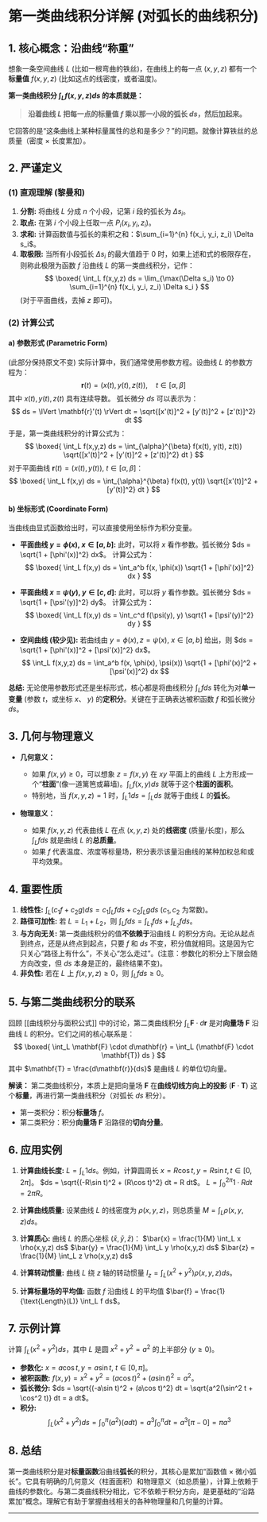 # 第一类曲线积分详解 (对弧长的曲线积分)

## 1. 核心概念：沿曲线“称重”

想象一条空间曲线 $L$ (比如一根弯曲的铁丝)，在曲线上的每一点 $(x,y,z)$ 都有一个**标量值** $f(x,y,z)$ (比如这点的线密度，或者温度)。

**第一类曲线积分 $\int_L f(x,y,z) ds$ 的本质就是：**

> **沿着曲线 $L$ 把每一点的标量值 $f$ 乘以那一小段的弧长 $ds$，然后加起来。**

它回答的是“这条曲线上某种标量属性的总和是多少？”的问题。就像计算铁丝的总质量（密度 × 长度累加）。

## 2. 严谨定义

### (1) 直观理解 (黎曼和)

1.  **分割:** 将曲线 $L$ 分成 $n$ 个小段，记第 $i$ 段的弧长为 $\Delta s_i$。
2.  **取点:** 在第 $i$ 个小段上任取一点 $P_i(x_i, y_i, z_i)$。
3.  **求和:** 计算函数值与弧长的乘积之和：$\sum_{i=1}^{n} f(x_i, y_i, z_i) \Delta s_i$。
4.  **取极限:** 当所有小段弧长 $\Delta s_i$ 的最大值趋于 0 时，如果上述和式的极限存在，则称此极限为函数 $f$ 沿曲线 $L$ 的第一类曲线积分，记作：
    $$
    \boxed{
    \int_L f(x,y,z) ds = \lim_{\max(\Delta s_i) \to 0} \sum_{i=1}^{n} f(x_i, y_i, z_i) \Delta s_i
    }
    $$
    (对于平面曲线，去掉 $z$ 即可)。

### (2) 计算公式

#### a) 参数形式 (Parametric Form)

(此部分保持原文不变)
实际计算中，我们通常使用参数方程。设曲线 $L$ 的参数方程为：
$$
\mathbf{r}(t) = (x(t), y(t), z(t)), \quad t \in [\alpha, \beta]
$$
其中 $x(t), y(t), z(t)$ 具有连续导数。
弧长微分 $ds$ 可以表示为：
$$
ds = \lVert \mathbf{r}'(t) \rVert dt = \sqrt{[x'(t)]^2 + [y'(t)]^2 + [z'(t)]^2} dt
$$
于是，第一类曲线积分的计算公式为：
$$
\boxed{
\int_L f(x,y,z) ds = \int_{\alpha}^{\beta} f(x(t), y(t), z(t)) \sqrt{[x'(t)]^2 + [y'(t)]^2 + [z'(t)]^2} dt
}
$$
对于平面曲线 $\mathbf{r}(t) = (x(t), y(t))$, $t \in [\alpha, \beta]$：
$$
\boxed{
\int_L f(x,y) ds = \int_{\alpha}^{\beta} f(x(t), y(t)) \sqrt{[x'(t)]^2 + [y'(t)]^2} dt
}
$$

#### b) 坐标形式 (Coordinate Form)

当曲线由显式函数给出时，可以直接使用坐标作为积分变量。

*   **平面曲线 $y = \phi(x)$, $x \in [a, b]$:**
    此时，可以将 $x$ 看作参数。弧长微分 $ds = \sqrt{1 + [\phi'(x)]^2} dx$。
    计算公式为：
    $$
    \boxed{
    \int_L f(x,y) ds = \int_a^b f(x, \phi(x)) \sqrt{1 + [\phi'(x)]^2} dx
    }
    $$

*   **平面曲线 $x = \psi(y)$, $y \in [c, d]$:**
    此时，可以将 $y$ 看作参数。弧长微分 $ds = \sqrt{1 + [\psi'(y)]^2} dy$。
    计算公式为：
    $$
    \boxed{
    \int_L f(x,y) ds = \int_c^d f(\psi(y), y) \sqrt{1 + [\psi'(y)]^2} dy
    }
    $$

*   **空间曲线 (较少见):** 若曲线由 $y=\phi(x), z=\psi(x)$, $x \in [a, b]$ 给出，则
    $ds = \sqrt{1 + [\phi'(x)]^2 + [\psi'(x)]^2} dx$。
    $$
    \int_L f(x,y,z) ds = \int_a^b f(x, \phi(x), \psi(x)) \sqrt{1 + [\phi'(x)]^2 + [\psi'(x)]^2} dx
    $$

**总结:** 无论使用参数形式还是坐标形式，核心都是将曲线积分 $\int_L f ds$ 转化为对**单一变量** (参数 $t$，或坐标 $x$、 $y$) 的**定积分**。关键在于正确表达被积函数 $f$ 和弧长微分 $ds$。

## 3. 几何与物理意义

*   **几何意义：**
    *   如果 $f(x,y) \ge 0$，可以想象 $z=f(x,y)$ 在 $xy$ 平面上的曲线 $L$ 上方形成一个“**柱面**”(像一道篱笆或幕墙)。$\int_L f(x,y) ds$ 就等于这个**柱面的面积**。
    *   特别地，当 $f(x,y,z) = 1$ 时，$\int_L 1 ds = \int_L ds$ 就等于曲线 $L$ 的**弧长**。

*   **物理意义：**
    *   如果 $f(x,y,z)$ 代表曲线 $L$ 在点 $(x,y,z)$ 处的**线密度** (质量/长度)，那么 $\int_L f ds$ 就是曲线 $L$ 的**总质量**。
    *   如果 $f$ 代表温度、浓度等标量场，积分表示该量沿曲线的某种加权总和或平均效果。

## 4. 重要性质

1.  **线性性:** $\int_L (c_1 f + c_2 g) ds = c_1 \int_L f ds + c_2 \int_L g ds$ ($c_1, c_2$ 为常数)。
2.  **路径可加性:** 若 $L = L_1 + L_2$，则 $\int_L f ds = \int_{L_1} f ds + \int_{L_2} f ds$。
3.  **与方向无关:** 第一类曲线积分的值**不依赖于**沿曲线 $L$ 的积分方向。无论从起点到终点，还是从终点到起点，只要 $f$ 和 $ds$ 不变，积分值就相同。这是因为它只关心“路径上有什么”，不关心“怎么走过”。(注意：参数化的积分上下限会随方向改变，但 $ds$ 本身是正的，最终结果不变)。
4.  **非负性:** 若在 $L$ 上 $f(x,y,z) \ge 0$，则 $\int_L f ds \ge 0$。

## 5. 与第二类曲线积分的联系

回顾 [[曲线积分与面积公式]] 中的讨论，第二类曲线积分 $\int_L \mathbf{F} \cdot d\mathbf{r}$ 是对**向量场** $\mathbf{F}$ 沿曲线 $L$ 的积分。它们之间的核心联系是：
$$
\boxed{
\int_L \mathbf{F} \cdot d\mathbf{r} = \int_L (\mathbf{F} \cdot \mathbf{T}) ds
}
$$
其中 $\mathbf{T} = \frac{d\mathbf{r}}{ds}$ 是曲线 $L$ 的单位切向量。

**解读：**
第二类曲线积分，本质上是把向量场 $\mathbf{F}$ 在**曲线切线方向上的投影** $(\mathbf{F} \cdot \mathbf{T})$ 这个**标量**，再进行第一类曲线积分（对弧长 $ds$ 积分）。

*   第一类积分：积分**标量场** $f$。
*   第二类积分：积分**向量场** $\mathbf{F}$ 沿路径的**切向分量**。

## 6. 应用实例

1.  **计算曲线长度:**
    $L = \int_L 1 ds$。例如，计算圆周长 $x=R\cos t, y=R\sin t, t\in[0, 2\pi]$。
    $ds = \sqrt{(-R\sin t)^2 + (R\cos t)^2} dt = R dt$。
    $L = \int_0^{2\pi} 1 \cdot R dt = 2\pi R$。

2.  **计算曲线质量:**
    设某曲线 $L$ 的线密度为 $\rho(x,y,z)$，则总质量 $M = \int_L \rho(x,y,z) ds$。

3.  **计算质心:**
    曲线 $L$ 的质心坐标 $(\bar{x}, \bar{y}, \bar{z})$：
    $\bar{x} = \frac{1}{M} \int_L x \rho(x,y,z) ds$
    $\bar{y} = \frac{1}{M} \int_L y \rho(x,y,z) ds$
    $\bar{z} = \frac{1}{M} \int_L z \rho(x,y,z) ds$

4.  **计算转动惯量:**
    曲线 $L$ 绕 $z$ 轴的转动惯量 $I_z = \int_L (x^2+y^2) \rho(x,y,z) ds$。

5.  **计算标量场的平均值:**
    函数 $f$ 沿曲线 $L$ 的平均值 $\bar{f} = \frac{1}{\text{Length}(L)} \int_L f ds$。

## 7. 示例计算

计算 $\int_L (x^2 + y^2) ds$，其中 $L$ 是圆 $x^2+y^2=a^2$ 的上半部分 ($y \ge 0$)。

*   **参数化:** $x = a \cos t, y = a \sin t$, $t \in [0, \pi]$。
*   **被积函数:** $f(x,y) = x^2+y^2 = (a\cos t)^2 + (a\sin t)^2 = a^2$。
*   **弧长微分:** $ds = \sqrt{(-a\sin t)^2 + (a\cos t)^2} dt = \sqrt{a^2(\sin^2 t + \cos^2 t)} dt = a dt$。
*   **积分:**
    $$
    \int_L (x^2+y^2) ds = \int_0^{\pi} (a^2) (a dt) = a^3 \int_0^{\pi} dt = a^3 [\pi - 0] = \pi a^3
    $$

## 8. 总结

第一类曲线积分是对**标量函数**沿曲线**弧长**的积分，其核心是累加“函数值 × 微小弧长”。它具有明确的几何意义（柱面面积）和物理意义（如总质量），计算上依赖于曲线的参数化。与第二类曲线积分相比，它不依赖于积分方向，是更基础的“沿路累加”概念。理解它有助于掌握曲线相关的各种物理量和几何量的计算。

---